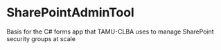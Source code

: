 # SharePointAdminTool
Basis for the C# forms app that TAMU-CLBA uses to manage SharePoint security groups at scale
